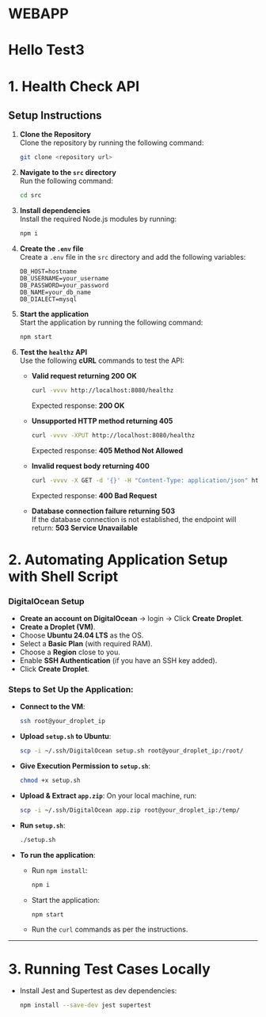 # WEBAPP
# Hello Test3
# 1. Health Check API

## Setup Instructions

1. **Clone the Repository**  
   Clone the repository by running the following command:
   ```bash
   git clone <repository url>

2. **Navigate to the `src` directory**  
   Run the following command:
   ```bash
   cd src
   
3. **Install dependencies**  
   Install the required Node.js modules by running:
   ```bash
   npm i

4. **Create the `.env` file**  
   Create a `.env` file in the `src` directory and add the following variables:
   ```dotenv
   DB_HOST=hostname
   DB_USERNAME=your_username
   DB_PASSWORD=your_password
   DB_NAME=your_db_name
   DB_DIALECT=mysql

5. **Start the application**  
   Start the application by running the following command:
   ```bash
   npm start


6. **Test the `healthz` API**  
   Use the following **cURL** commands to test the API:

   - **Valid request returning 200 OK**  
     ```bash
     curl -vvvv http://localhost:8080/healthz
     ```
     Expected response: **200 OK**

   - **Unsupported HTTP method returning 405**  
     ```bash
     curl -vvvv -XPUT http://localhost:8080/healthz
     ```
     Expected response: **405 Method Not Allowed**

   - **Invalid request body returning 400**  
     ```bash
     curl -vvvv -X GET -d '{}' -H "Content-Type: application/json" http://localhost:8080/healthz
     ```
     Expected response: **400 Bad Request**

   - **Database connection failure returning 503**  
     If the database connection is not established, the endpoint will return:
     **503 Service Unavailable**


##
     
# 2. Automating Application Setup with Shell Script

### DigitalOcean Setup

- **Create an account on DigitalOcean** → login → Click **Create Droplet**.
- **Create a Droplet (VM)**.
- Choose **Ubuntu 24.04 LTS** as the OS.
- Select a **Basic Plan** (with required RAM).
- Choose a **Region** close to you.
- Enable **SSH Authentication** (if you have an SSH key added).
- Click **Create Droplet**.

### Steps to Set Up the Application:

- **Connect to the VM**:
    ```bash
    ssh root@your_droplet_ip
    ```

- **Upload `setup.sh` to Ubuntu**:
    ```bash
    scp -i ~/.ssh/DigitalOcean setup.sh root@your_droplet_ip:/root/
    ```

- **Give Execution Permission to `setup.sh`**:
    ```bash
    chmod +x setup.sh
    ```

- **Upload & Extract `app.zip`**:
    On your local machine, run:
    ```bash
    scp -i ~/.ssh/DigitalOcean app.zip root@your_droplet_ip:/temp/
    ```

- **Run `setup.sh`**:
    ```bash
    ./setup.sh
    ```

- **To run the application**:
    - Run `npm install`:
      ```bash
      npm i
      ```
    - Start the application:
      ```bash
      npm start
      ```
    - Run the `curl` commands as per the instructions.

---

# 3. Running Test Cases Locally

- Install Jest and Supertest as dev dependencies:
    ```bash
    npm install --save-dev jest supertest
    ```
    